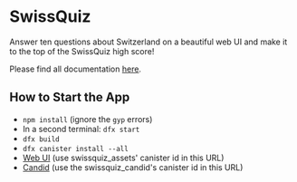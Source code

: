 # SwissQuiz

Answer ten questions about Switzerland on a beautiful web UI and make it to the top of the SwissQuiz high score!

Please find all documentation [here](https://www.notion.so/SwissQuiz-dc35bbea4ebf40ce9e7ec9bf0353abf8).

## How to Start the App
* `npm install` (ignore the `gyp` errors)
* In a second terminal: `dfx start`
* `dfx build`
* `dfx canister install --all`
* [Web UI](http://127.0.0.1:8000/?canisterId=ic:02000000000000000000000000000000000153) (use swissquiz_assets' canister id in this URL)
* [Candid](http://127.0.0.1:8000/?canisterId=ic:03000000000000000000000000000000000179) (use the swissquiz_candid's canister id in this URL)